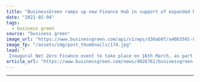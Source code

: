 ```yaml
---
title: "BusinessGreen ramps up new Finance Hub in support of expanded Net Zero Festival"
date: "2021-02-04"
tags: 
  - business green
source: "business green"
image_url: "https://www.businessgreen.com/api/v1/wps/d30ab0f/a40b3501-88da-4cdf-93ed-dd6357c065cd/4/NZF-Finance-21-logo-185x114.jpg"
image_fp: "/assets/img/post_thumbnails/174.jpg"
lead: "
 Inaugural Net Zero Finance event to take place on 16th March, as part of year-long Net Zero Festival ..."
article_url: "https://www.businessgreen.com/news/4026762/businessgreen-ramps-finance-hub-support-expanded-net-zero-festival"
---
```


---
